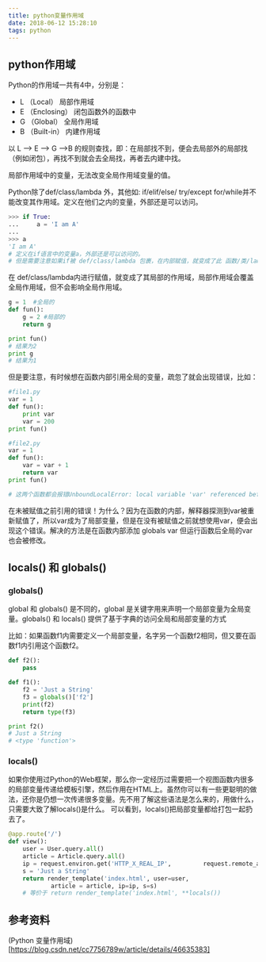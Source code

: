 ```yaml
---
title: python变量作用域
date: 2018-06-12 15:28:10
tags: python
---
```


## python作用域

Python的作用域一共有4中，分别是：


* L （Local） 局部作用域
* E （Enclosing） 闭包函数外的函数中
* G （Global） 全局作用域
* B （Built-in） 内建作用域

以 L –> E –> G –>B 的规则查找，即：在局部找不到，便会去局部外的局部找（例如闭包），再找不到就会去全局找，再者去内建中找。

局部作用域中的变量，无法改变全局作用域变量的值。

Python除了def/class/lambda 外，其他如: if/elif/else/ try/except for/while并不能改变其作用域。定义在他们之内的变量，外部还是可以访问。

```python
>>> if True:
...     a = 'I am A'
...
>>> a
'I am A'
# 定义在if语言中的变量a，外部还是可以访问的。
# 但是需要注意如果if被 def/class/lambda 包裹，在内部赋值，就变成了此 函数/类/lambda 的局部作用域。
```

在 def/class/lambda内进行赋值，就变成了其局部的作用域，局部作用域会覆盖全局作用域，但不会影响全局作用域。

```python
g = 1  #全局的
def fun():
    g = 2 #局部的
    return g

print fun()
# 结果为2
print g
# 结果为1
```

但是要注意，有时候想在函数内部引用全局的变量，疏忽了就会出现错误，比如：

```python
#file1.py
var = 1
def fun():
    print var
    var = 200
print fun()

#file2.py
var = 1
def fun():
    var = var + 1
    return var
print fun()

# 这两个函数都会报错UnboundLocalError: local variable 'var' referenced before assignment
```

在未被赋值之前引用的错误！为什么？因为在函数的内部，解释器探测到var被重新赋值了，所以var成为了局部变量，但是在没有被赋值之前就想使用var，便会出现这个错误。解决的方法是在函数内部添加 globals var 但运行函数后全局的var也会被修改。

## locals() 和 globals()

### globals()

global 和 globals() 是不同的，global 是关键字用来声明一个局部变量为全局变量。globals() 和 locals() 提供了基于字典的访问全局和局部变量的方式

比如：如果函数f1内需要定义一个局部变量，名字另一个函数f2相同，但又要在函数f1内引用这个函数f2。

```python
def f2():
    pass

def f1():
    f2 = 'Just a String'
    f3 = globals()['f2']
    print(f2)
    return type(f3)

print f2()
# Just a String
# <type 'function'>
```

### locals()

如果你使用过Python的Web框架，那么你一定经历过需要把一个视图函数内很多的局部变量传递给模板引擎，然后作用在HTML上。虽然你可以有一些更聪明的做法，还你是仍想一次传递很多变量。先不用了解这些语法是怎么来的，用做什么，只需要大致了解locals()是什么。
可以看到，locals()把局部变量都给打包一起扔去了。

```python
@app.route('/')
def view():
    user = User.query.all()
    article = Article.query.all()
    ip = request.environ.get('HTTP_X_REAL_IP',         request.remote_addr)
    s = 'Just a String'
    return render_template('index.html', user=user,
            article = article, ip=ip, s=s)
    # 等价于 return render_template('index.html', **locals())
```

## 参考资料

(Python 变量作用域)[https://blog.csdn.net/cc7756789w/article/details/46635383]